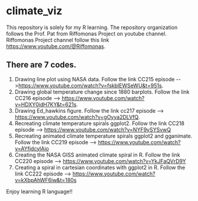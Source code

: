# climate_viz
This repository is solely for my R learning.
The repository organization follows the Prof. Pat from Riffomonas Project on youtube channel.
Riffomonas Project channel follow this link https://www.youtube.com/@Riffomonas.
## There are 7 codes.
1. Drawing line plot using NASA data. Follow the link CC215 episode -->https://www.youtube.com/watch?v=fskblEWSeWU&t=951s. 
2. Drawing global temperature change since 1880 barplots. Follow the link CC216 episode --> https://www.youtube.com/watch?v=HDXY0idH7KY&t=621s.
3. Drawing Ed_hawkins figure. Follow the link cc217 episode --> https://www.youtube.com/watch?v=gOyya2DLVfQ.
4. Recreating climate temperature spirals ggplot2. Follow the link CC218 episode -->
https://www.youtube.com/watch?v=NYF9ySYSvwQ
5. Recreating animated climate temperature spirals ggplot2 and gganimate. Follow the link CC219 episode --> https://www.youtube.com/watch?v=AYfjdcylAio
6. Creating the NASA GISS animated climate spiral in R. Follow the link CC220 episode --> https://www.youtube.com/watch?v=YkJFaQVrD9Y
7. Creating a spiral in cartesian coordinates with ggplot2 in R. Follow the link CC222 episode -->
https://www.youtube.com/watch?v=kXbpAhWF6iw&t=180s

Enjoy learning R language!!
